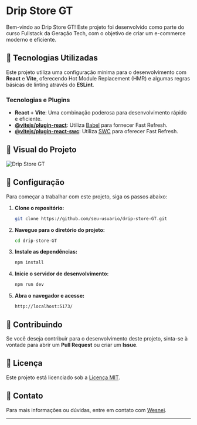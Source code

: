 
# Drip Store GT

Bem-vindo ao Drip Store GT! Este projeto foi desenvolvido como parte do curso Fullstack da Geração Tech, com o objetivo de criar um e-commerce moderno e eficiente.

## 🚀 Tecnologias Utilizadas

Este projeto utiliza uma configuração mínima para o desenvolvimento com **React** e **Vite**, oferecendo Hot Module Replacement (HMR) e algumas regras básicas de linting através do **ESLint**.

### Tecnologias e Plugins

- **React + Vite**: Uma combinação poderosa para desenvolvimento rápido e eficiente.
- **[@vitejs/plugin-react](https://github.com/vitejs/vite-plugin-react/blob/main/packages/plugin-react/README.md)**: Utiliza [Babel](https://babeljs.io/) para fornecer Fast Refresh.
- **[@vitejs/plugin-react-swc](https://github.com/vitejs/vite-plugin-react-swc)**: Utiliza [SWC](https://swc.rs/) para oferecer Fast Refresh.

## 📸 Visual do Projeto

![Drip Store GT](https://camo.githubusercontent.com/c84879b791fd615718785cc6ae1c558e1b2dda09e529d9da14eedab2b4913b32/68747470733a2f2f692e706f7374696d672e63632f525657386b54767a2f436170747572612d64652d74656c612d323032332d31302d33302d3131353133362e706e67)

## 🔧 Configuração

Para começar a trabalhar com este projeto, siga os passos abaixo:

1. **Clone o repositório:**

   ```bash
   git clone https://github.com/seu-usuario/drip-store-GT.git
   ```

2. **Navegue para o diretório do projeto:**

   ```bash
   cd drip-store-GT
   ```

3. **Instale as dependências:**

   ```bash
   npm install
   ```

4. **Inicie o servidor de desenvolvimento:**

   ```bash
   npm run dev
   ```

5. **Abra o navegador e acesse:**

   ```
   http://localhost:5173/
   ```

## 📜 Contribuindo

Se você deseja contribuir para o desenvolvimento deste projeto, sinta-se à vontade para abrir um **Pull Request** ou criar um **Issue**.

## 📑 Licença

Este projeto está licenciado sob a [Licença MIT](LICENSE).

## 💬 Contato

Para mais informações ou dúvidas, entre em contato com [Wesnei](wesneipaiva@gmail.com).

---
